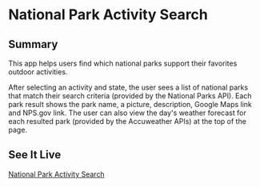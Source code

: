 <h1>National Park Activity Search</h1>

<h2>Summary</h2>

<p>This app helps users find which national parks support their favorites outdoor activities.</p>

<p>After selecting an activity and state, the user sees a list of national parks that match their search criteria (provided by the National Parks API). Each park result shows the park name, a picture, description, Google Maps link and NPS.gov link. The user can also view the day's weather forecast for each resulted park (provided by the Accuweather APIs) at the top of the page.</p>

<h2>See It Live</h2>
<a href='#'>National Park Activity Search</a>
